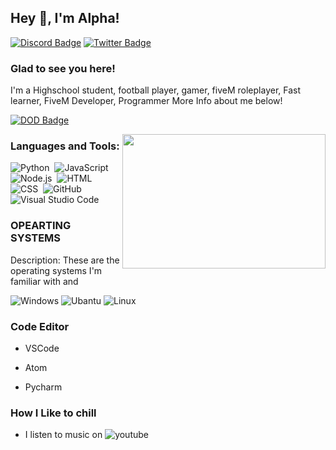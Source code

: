 ## Hey 👋, I'm Alpha!


[![Discord Badge](https://img.shields.io/badge/-Discord-0e76a8?style=flat-square&logo=Discord&logoColor=white)]()
[![Twitter Badge](https://img.shields.io/badge/-Twitter-00acee?style=flat-square&logo=Twitter&logoColor=white)]()

### Glad to see you here!

I'm a Highschool student, football player, gamer, fiveM roleplayer, Fast learner, FiveM Developer, Programmer More Info about me below!


[![DOD Badge](https://img.shields.io/badge/TEAM-DEVING%20ON%20DISCORD-17a6ec?style=for-the-badge)](https://github.com/devingondiscord)

<img align="right" height="215" width="325" alt="" src="https://cdn.dribbble.com/users/416610/screenshots/4801105/coding_desk_flat_vector_ui_ux_design_illustration_motion_animation_gif2.gif" />


### Languages and Tools:

![Python](https://img.shields.io/badge/-Python-333333?style=flat&logo=python)&nbsp;
![JavaScript](https://img.shields.io/badge/-JavaScript-333333?style=flat&logo=javascript)&nbsp;
![Node.js](https://img.shields.io/badge/-Node.js-333333?style=flat&logo=node.js)&nbsp;
![HTML](https://img.shields.io/badge/-HTML-333333?style=flat&logo=HTML5)&nbsp;
![CSS](https://img.shields.io/badge/-CSS-333333?style=flat&logo=CSS3&logoColor=1572B6)&nbsp;
![GitHub](https://img.shields.io/badge/-GitHub-333333?style=flat&logo=github)&nbsp;
![Visual Studio Code](https://img.shields.io/badge/-Visual%20Studio%20Code-333333?style=flat&logo=visual-studio-code&logoColor=007ACC)&nbsp;

### OPEARTING SYSTEMS
Description: These are the operating systems I'm familiar with and 

![Windows](https://img.shields.io/badge/Windows-0078D6?style=for-the-badge&logo=windows&logoColor=white)
![Ubantu](https://img.shields.io/badge/Ubuntu-E95420?style=for-the-badge&logo=ubuntu&logoColor=white)
![Linux](https://img.shields.io/badge/Arch_Linux-1793D1?style=for-the-badge&logo=arch-linux&logoColor=white)

### Code Editor
- VSCode

- Atom

- Pycharm

### How I Like to chill

- I listen to music on ![youtube](https://img.shields.io/badge/YouTube_Music-FF0000?style=for-the-badge&logo=youtube-music&logoColor=white)

